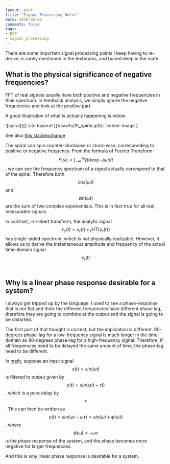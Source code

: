 ```yaml
---
layout: post
title: "Signal Processing Notes"
date: 2018-05-05
comments: false
tags:
- DSP
- Signal_processing
---
```


There are some important signal processing points I keep having to re-derive, is rarely mentioned in the textbooks, and buried deep in the math.

## What is the physical significance of negative frequencies?

FFT of real signals usually have both positive and negative frequencies in their spectrum. In feedback analysis, we simply ignore the negative frequencies and look at the positive part. 

A good illustration of what is actually happening is below:

![spiral]({{ site.baseurl }}/assets/fft_spirla.gif){: .center-image }

See also [this stackexchange](https://dsp.stackexchange.com/a/449/35558)

The spiral can spin counter-clockwise or clock-wise, corresponding to positive or negative frequency. From the formula of Fourier Transform $$F(\omega)=\int_{-\infty}^{\infty} f(t)\exp{-j\omega t}dt$$, we can see the frequency spectrum of a signal actually correspond to that of the spiral. Therefore both $$cos(\omega t)$$ and $$sin(\omega t)$$ are the sum of two complex exponentials. This is in fact true for all real, measurable signals.

In contrast, in Hilbert transform, the analytic signal $$x_c(t)=x_r(t)+jHT\{x_r(t)\}$$ has single-sided spectrum, which is not physically realizable. However, it allows us to derive the instantaneous amplitude and frequency of the actual time-domain signal $$x_r(t)$$.

## Why is a linear phase response desirable for a system?

I always get tripped up by the language. I used to see a phase-response that is not flat and think the different frequencies have different phase lag, therefore they are going to combine at the output and the signal is going to be distorted.

The first part of that thought is correct, but the implication is different. 90-degrees phase-lag for a low-frequency signal is much longer in the time-domain as 90-degrees phase-lag for a high-frequency signal. Therefore, if all frequencies need to be delayed the same amount of time, the phase-lag need to be different. 

In [math](https://dsp.stackexchange.com/a/37858/35558), suppose an input signal $$x(t)=sin(\omega t)$$ is filtered to output given by $$y(t)=sin(\omega(t-\tau))$$, which is a pure delay by $$\tau$$. This can then be written as $$y(t)=sin(\omega t-\omega\tau)=sin(\omega t+\phi(\omega))$$, where $$\phi(\omega)=-\omega\tau$$ is the phase response of the system, and the phase becomes more negative for larger frequencies.

And this is why linear phase response is desirable for a system.

